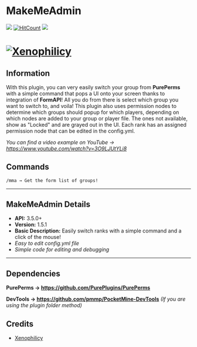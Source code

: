 # MakeMeAdmin
[![](https://poggit.pmmp.io/shield.state/MakeMeAdmin)](https://poggit.pmmp.io/p/MakeMeAdmin)
[![HitCount](http://hits.dwyl.io/Xenophilicy/MakeMeAdmin.svg)](http://hits.dwyl.io/Xenophilicy/MakeMeAdmin)
![](https://img.shields.io/discord/490677165289897995.svg?style=flat-square)

# [![Xenophilicy](https://i.imgur.com/EBoTc6c.png)]()

## Information
With this plugin, you can very easily switch your group from **PurePerms** with a simple command that pops a UI onto your screen thanks to integration of **FormAPI**! All you do from there is select which group you want to switch to, and voila! This plugin also uses permission nodes to determine which groups should popup for which players, depending on which nodes are added to your group or player file. The ones not available, show as "Locked" and are grayed out in the UI. Each rank has an assigned permission node that can be edited in the config.yml.

*You can find a video example on YouTube → https://www.youtube.com/watch?v=3O9LJUtYLi8*

## Commands
```diff
/mma → Get the form list of groups!
```
***

## MakeMeAdmin Details
* **API:** 3.5.0+
* **Version:** 1.5.1
* **Basic Description:** Easily switch ranks with a simple command and a click of the mouse!
* *Easy to edit config.yml file*
* *Simple code for editing and debugging*
***

## Dependencies
**PurePerms → https://github.com/PurePlugins/PurePerms**	

**DevTools → https://github.com/pmmp/PocketMine-DevTools** *(If you are using the plugin folder method)*

## Credits
* [Xenophilicy](https://github.com/Xenophilicy/)
